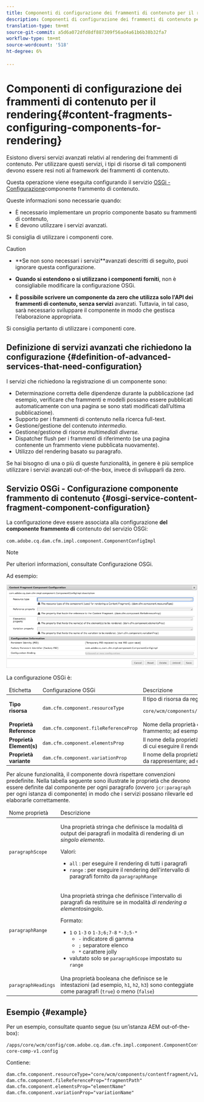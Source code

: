 ```yaml
---
title: Componenti di configurazione dei frammenti di contenuto per il rendering
description: Componenti di configurazione dei frammenti di contenuto per il rendering
translation-type: tm+mt
source-git-commit: a5d6a072dfd8df887309f56ad4a61b6b38b32fa7
workflow-type: tm+mt
source-wordcount: '518'
ht-degree: 6%

---
```



# Componenti di configurazione dei frammenti di contenuto per il rendering{#content-fragments-configuring-components-for-rendering}

Esistono diversi servizi [](#definition-of-advanced-services-that-need-configuration) avanzati relativi al rendering dei frammenti di contenuto. Per utilizzare questi servizi, i tipi di risorse di tali componenti devono essere resi noti al framework dei frammenti di contenuto.

Questa operazione viene eseguita configurando il servizio [OSGi - Configurazione](#osgi-service-content-fragment-component-configuration)componente frammento di contenuto.

Queste informazioni sono necessarie quando:

* È necessario implementare un proprio componente basato su frammenti di contenuto,
* E devono utilizzare i servizi avanzati.

Si consiglia di utilizzare i componenti core.

>[!CAUTION]
>
>* **Se non sono necessari i servizi[](#definition-of-advanced-services-that-need-configuration)**avanzati descritti di seguito, puoi ignorare questa configurazione.
>
>* **Quando si estendono o si utilizzano i componenti forniti**, non è consigliabile modificare la configurazione OSGi.
>
>* **È possibile scrivere un componente da zero che utilizza solo l&#39;API dei frammenti di contenuto, senza servizi** avanzati. Tuttavia, in tal caso, sarà necessario sviluppare il componente in modo che gestisca l’elaborazione appropriata.
>
>
>Si consiglia pertanto di utilizzare i componenti core.

## Definizione di servizi avanzati che richiedono la configurazione {#definition-of-advanced-services-that-need-configuration}

I servizi che richiedono la registrazione di un componente sono:

* Determinazione corretta delle dipendenze durante la pubblicazione (ad esempio, verificare che frammenti e modelli possano essere pubblicati automaticamente con una pagina se sono stati modificati dall’ultima pubblicazione).
* Supporto per i frammenti di contenuto nella ricerca full-text.
* Gestione/gestione del contenuto *intermedio.*
* Gestione/gestione di risorse *multimediali diverse.*
* Dispatcher flush per i frammenti di riferimento (se una pagina contenente un frammento viene pubblicata nuovamente).
* Utilizzo del rendering basato su paragrafo.

Se hai bisogno di una o più di queste funzionalità, in genere è più semplice utilizzare i servizi avanzati out-of-the-box, invece di svilupparli da zero.

## Servizio OSGi - Configurazione componente frammento di contenuto {#osgi-service-content-fragment-component-configuration}

La configurazione deve essere associata alla configurazione **del componente frammento di** contenuto del servizio OSGi:

`com.adobe.cq.dam.cfm.impl.component.ComponentConfigImpl`

>[!NOTE]
>
>Per ulteriori informazioni, consultate Configurazione [](/help/implementing/deploying/overview.md#osgi-configuration) OSGi.

Ad esempio:

![Configurazione del componente frammento di contenuto di configurazione OSGi](assets/cf-component-configuration-osgi.png)

La configurazione OSGi è:

<table>
 <thead>
  <tr>
   <td>Etichetta</td>
   <td>Configurazione OSGi<br /> </td>
   <td>Descrizione</td>
  </tr>
 </thead>
 <tbody>
  <tr>
   <td><strong>Tipo risorsa</strong></td>
   <td><code>dam.cfm.component.resourceType</code></td>
   <td>Il tipo di risorsa da registrare; ad esempio <br /> <p><span class="cmp-examples-demo__property-value"><code>core/wcm/components/contentfragment/v1/contentfragment</code></code></p> </td>
  </tr>
  <tr>
   <td><strong>Proprietà Reference</strong></td>
   <td><code>dam.cfm.component.fileReferenceProp</code></td>
   <td>Nome della proprietà contenente il riferimento al frammento; ad esempio <code>fragmentPath</code> o <code>fileReference</code></td>
  </tr>
  <tr>
   <td><strong>Proprietà Element(s)</strong></td>
   <td><code>dam.cfm.component.elementsProp</code></td>
   <td>Il nome della proprietà che contiene i nomi degli elementi di cui eseguire il rendering; ad esempio<code>elementName</code></td>
  </tr>
  <tr>
   <td><strong>Proprietà variante</strong><br /> </td>
   <td><code>dam.cfm.component.variationProp</code></td>
   <td>Il nome della proprietà che contiene il nome della variante da rappresentare; ad esempio<code>variationName</code></td>
  </tr>
 </tbody>
</table>

Per alcune funzionalità, il componente dovrà rispettare convenzioni predefinite. Nella tabella seguente sono illustrate le proprietà che devono essere definite dal componente per ogni paragrafo (ovvero `jcr:paragraph` per ogni istanza di componente) in modo che i servizi possano rilevarle ed elaborarle correttamente.

<table>
 <thead>
  <tr>
   <td>Nome proprietà</td>
   <td>Descrizione</td>
  </tr>
 </thead>
 <tbody>
  <tr>
   <td><code>paragraphScope</code></td>
   <td><p>Una proprietà stringa che definisce la modalità di output dei paragrafi in modalità di rendering di <em>un singolo elemento</em>.</p> <p>Valori:</p>
    <ul>
     <li><code>all</code> : per eseguire il rendering di tutti i paragrafi</li>
     <li><code>range</code> : per eseguire il rendering dell'intervallo di paragrafi fornito da <code>paragraphRange</code></li>
    </ul> </td>
  </tr>
  <tr>
   <td><code>paragraphRange</code></td>
   <td><p>Una proprietà stringa che definisce l'intervallo di paragrafi da restituire se in modalità <em>di rendering a elemento</em>singolo.</p> <p>Formato:</p>
    <ul>
     <li><code>1</code> o <code>1-3</code> o <code>1-3;6;7-8</code> <code>*-3;5-*</code>
     <ul>
       <li><code>-</code> indicatore di gamma</li>
       <li><code>;</code> separatore elenco</li>
       <li><code>*</code> carattere jolly</li>
     </ul>
     </li>
     <li>valutato solo se <code>paragraphScope</code> impostato su <code>range</code></li>
    </ul> </td>
  </tr>
  <tr>
   <td><code>paragraphHeadings</code></td>
   <td>Una proprietà booleana che definisce se le intestazioni (ad esempio, <code>h1</code>, <code>h2</code>, <code>h3</code>) sono conteggiate come paragrafi (<code>true</code>) o meno (<code>false</code>)</td>
  </tr>
 </tbody>
</table>

## Esempio {#example}

Per un esempio, consultate quanto segue (su un’istanza AEM out-of-the-box):

```
/apps/core/wcm/config/com.adobe.cq.dam.cfm.impl.component.ComponentConfigImpl-core-comp-v1.config
```

Contiene:

```
dam.cfm.component.resourceType="core/wcm/components/contentfragment/v1/contentfragment"
dam.cfm.component.fileReferenceProp="fragmentPath"
dam.cfm.component.elementsProp="elementName"
dam.cfm.component.variationProp="variationName"
```

